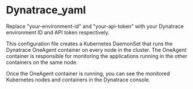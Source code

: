 # Dynatrace_yaml

Replace "your-environment-id" and "your-api-token" with your Dynatrace environment ID and API token respectively.

This configuration file creates a Kubernetes DaemonSet that runs the Dynatrace OneAgent container on every node in the cluster. The OneAgent container is responsible for monitoring the applications running in the other containers on the same node.

Once the OneAgent container is running, you can see the monitored Kubernetes nodes and containers in the Dynatrace console.
